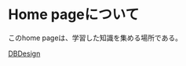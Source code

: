 # Home pageについて

このhome pageは、学習した知識を集める場所である。

<a href="DBDesign.md" title="DBDesign">DBDesign </a>
